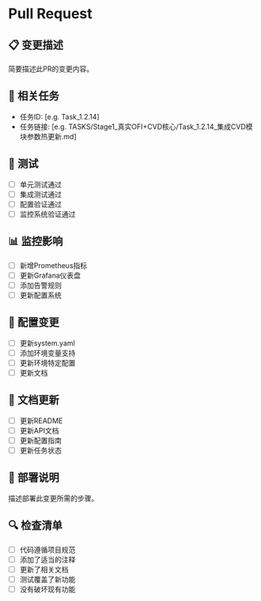 # Pull Request

## 📋 变更描述
简要描述此PR的变更内容。

## 🔗 相关任务
- 任务ID: [e.g. Task_1.2.14]
- 任务链接: [e.g. TASKS/Stage1_真实OFI+CVD核心/Task_1.2.14_集成CVD模块参数热更新.md]

## 🧪 测试
- [ ] 单元测试通过
- [ ] 集成测试通过
- [ ] 配置验证通过
- [ ] 监控系统验证通过

## 📊 监控影响
- [ ] 新增Prometheus指标
- [ ] 更新Grafana仪表盘
- [ ] 添加告警规则
- [ ] 更新配置系统

## 🔧 配置变更
- [ ] 更新system.yaml
- [ ] 添加环境变量支持
- [ ] 更新环境特定配置
- [ ] 更新文档

## 📝 文档更新
- [ ] 更新README
- [ ] 更新API文档
- [ ] 更新配置指南
- [ ] 更新任务状态

## 🚀 部署说明
描述部署此变更所需的步骤。

## 🔍 检查清单
- [ ] 代码遵循项目规范
- [ ] 添加了适当的注释
- [ ] 更新了相关文档
- [ ] 测试覆盖了新功能
- [ ] 没有破坏现有功能
